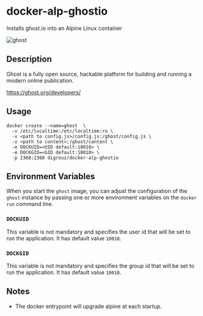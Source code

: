 # docker-alp-ghostio
Installs ghost.io into an Alpine Linux container

![ghost](https://ghost.org/logo.svg)

## Description

Ghost is a fully open source, hackable platform for building and running a modern online publication.

https://ghost.org/developers/

## Usage
    docker create --name=ghost  \
      -v /etc/localtime:/etc/localtime:ro \
      -v <path to config.js>/config.js:/ghost/config.js \
      -v <path to content>:/ghost/content \
      -e DOCKUID=<UID default:10010> \
      -e DOCKGID=<GID default:10010> \
      -p 2368:2368 digrouz/docker-alp-ghostio

## Environment Variables

When you start the `ghost` image, you can adjust the configuration of the `ghost` instance by passing one or more environment variables on the `docker run` command line.

### `DOCKUID`

This variable is not mandatory and specifies the user id that will be set to run the application. It has default value `10010`.

### `DOCKGID`

This variable is not mandatory and specifies the group id that will be set to run the application. It has default value `10010`.

## Notes

* The docker entrypoint will upgrade alpine at each startup.


